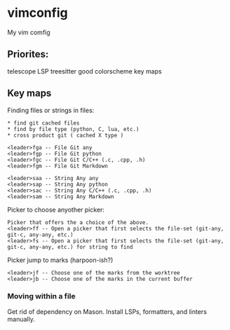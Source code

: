 # vimconfig
My vim comfig


## Priorites:

telescope
LSP
treesitter
good colorscheme
key maps

## Key maps

Finding files or strings in files:

    * find git cached files
    * find by file type (python, C, lua, etc.)
    * cross product git ( cached X type )

    <leader>fga -- File Git any
    <leader>fgp -- File Git python
    <leader>fgc -- File Git C/C++ (.c, .cpp, .h)
    <leader>fgm -- File Git Markdown

    <leader>saa -- String Any any
    <leader>sap -- String Any python
    <leader>sac -- String Any C/C++ (.c, .cpp, .h)
    <leader>sam -- String Any Markdown

Picker to choose anyother picker:

    Picker that offers the a choice of the above.
    <leader>ff -- Open a picker that first selects the file-set (git-any, git-c, any-any, etc.)
    <leader>fs -- Open a picker that first selects the file-set (git-any, git-c, any-any, etc.) for string to find

Picker jump to marks (harpoon-ish?)

    <leader>jf -- Choose one of the marks from the worktree
    <leader>jb -- Choose one of the marks in the current buffer

### Moving within a file

Get rid of dependency on Mason. Install LSPs, formatters, and linters manually.


